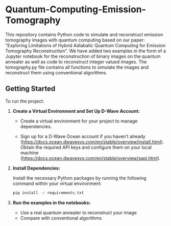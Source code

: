 # Quantum-Computing-Emission-Tomography

This repository contains Python code to simulate and reconstruct emission tomography images with quantum computing based on our paper: "Exploring Limitations of Hybrid Adiabatic Quantum Computing for Emission Tomography Reconstruction". We have added two examples in the form of a Jupyter notebook for the reconstruction of binary images on the quantum annealer as well as code to reconstruct integer valued images. The tomography.py file contains all functions to simulate the images and reconstruct them using conventional algorithms.

## Getting Started

To run the project:

1. **Create a Virtual Environment and Set Up D-Wave Account:**

   - Create a virtual environment for your project to manage dependencies.

   - Sign up for a D-Wave Ocean account if you haven't already (https://docs.ocean.dwavesys.com/en/stable/overview/install.html). Obtain the required API keys and configure them on your local machine (https://docs.ocean.dwavesys.com/en/stable/overview/sapi.html).

2. **Install Dependencies:**

   Install the necessary Python packages by running the following command within your virtual environment:

   ```bash
   pip install -r requirements.txt

2. **Run the examples in the notebooks:**

   - Use a real quantum annealer to reconstruct your image
   - Compare with conventional algorithms
   
